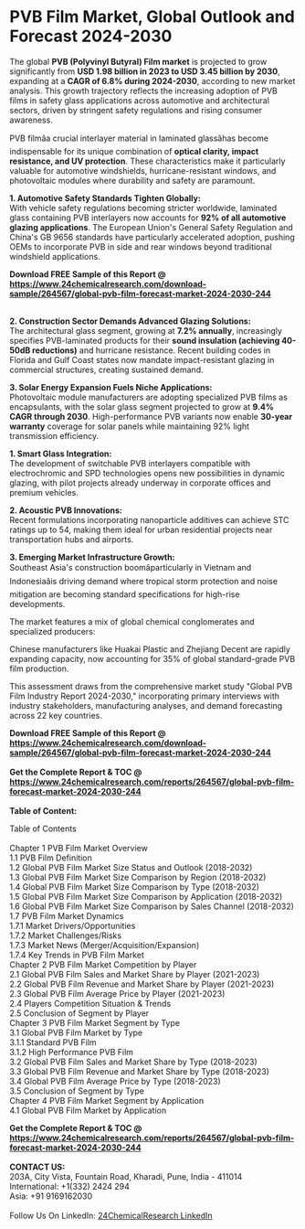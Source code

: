<h1>PVB Film Market, Global Outlook and Forecast 2024-2030</h1><p>The global <strong>PVB (Polyvinyl Butyral) Film market</strong> is projected to grow significantly from <strong>USD 1.98 billion in 2023 to USD 3.45 billion by 2030</strong>, expanding at a <strong>CAGR of 6.8% during 2024-2030</strong>, according to new market analysis. This growth trajectory reflects the increasing adoption of PVB films in safety glass applications across automotive and architectural sectors, driven by stringent safety regulations and rising consumer awareness.</p><p>PVB filmâa crucial interlayer material in laminated glassâhas become indispensable for its unique combination of <strong>optical clarity, impact resistance, and UV protection</strong>. These characteristics make it particularly valuable for automotive windshields, hurricane-resistant windows, and photovoltaic modules where durability and safety are paramount.</p><p><strong>1. Automotive Safety Standards Tighten Globally:</strong><br>
With vehicle safety regulations becoming stricter worldwide, laminated glass containing PVB interlayers now accounts for <strong>92% of all automotive glazing applications</strong>. The European Union's General Safety Regulation and China's GB 9656 standards have particularly accelerated adoption, pushing OEMs to incorporate PVB in side and rear windows beyond traditional windshield applications.</p><div><b>Download FREE Sample of this Report @ 
            <a href="https://www.24chemicalresearch.com/download-sample/264567/global-pvb-film-forecast-market-2024-2030-244">
            https://www.24chemicalresearch.com/download-sample/264567/global-pvb-film-forecast-market-2024-2030-244</a></b></div><br><p><strong>2. Construction Sector Demands Advanced Glazing Solutions:</strong><br>
The architectural glass segment, growing at <strong>7.2% annually</strong>, increasingly specifies PVB-laminated products for their <strong>sound insulation (achieving 40-50dB reductions)</strong> and hurricane resistance. Recent building codes in Florida and Gulf Coast states now mandate impact-resistant glazing in commercial structures, creating sustained demand.</p><p><strong>3. Solar Energy Expansion Fuels Niche Applications:</strong><br>
Photovoltaic module manufacturers are adopting specialized PVB films as encapsulants, with the solar glass segment projected to grow at <strong>9.4% CAGR through 2030</strong>. High-performance PVB variants now enable <strong>30-year warranty</strong> coverage for solar panels while maintaining 92% light transmission efficiency.</p><p><strong>1. Smart Glass Integration:</strong><br>
The development of switchable PVB interlayers compatible with electrochromic and SPD technologies opens new possibilities in dynamic glazing, with pilot projects already underway in corporate offices and premium vehicles.</p><p><strong>2. Acoustic PVB Innovations:</strong><br>
Recent formulations incorporating nanoparticle additives can achieve STC ratings up to 54, making them ideal for urban residential projects near transportation hubs and airports.</p><p><strong>3. Emerging Market Infrastructure Growth:</strong><br>
Southeast Asia's construction boomâparticularly in Vietnam and Indonesiaâis driving demand where tropical storm protection and noise mitigation are becoming standard specifications for high-rise developments.</p><p>The market features a mix of global chemical conglomerates and specialized producers:</p><p>Chinese manufacturers like Huakai Plastic and Zhejiang Decent are rapidly expanding capacity, now accounting for 35% of global standard-grade PVB film production.</p><p>This assessment draws from the comprehensive market study "Global PVB Film Industry Report 2024-2030," incorporating primary interviews with industry stakeholders, manufacturing analyses, and demand forecasting across 22 key countries.</p><div><b>Download FREE Sample of this Report @ 
            <a href="https://www.24chemicalresearch.com/download-sample/264567/global-pvb-film-forecast-market-2024-2030-244">
            https://www.24chemicalresearch.com/download-sample/264567/global-pvb-film-forecast-market-2024-2030-244</a></b></div><br><div><b>Get the Complete Report & TOC @ 
            <a href="https://www.24chemicalresearch.com/reports/264567/global-pvb-film-forecast-market-2024-2030-244">
            https://www.24chemicalresearch.com/reports/264567/global-pvb-film-forecast-market-2024-2030-244</a></b></div><br>
            <b>Table of Content:</b><p>Table of Contents<br />
<br />
Chapter 1 PVB Film Market Overview<br />
    1.1 PVB Film Definition<br />
    1.2 Global PVB Film Market Size Status and Outlook (2018-2032)<br />
    1.3 Global PVB Film Market Size Comparison by Region (2018-2032)<br />
    1.4 Global PVB Film Market Size Comparison by Type (2018-2032)<br />
    1.5 Global PVB Film Market Size Comparison by Application (2018-2032)<br />
    1.6 Global PVB Film Market Size Comparison by Sales Channel (2018-2032)<br />
    1.7 PVB Film Market Dynamics<br />
        1.7.1 Market Drivers/Opportunities<br />
        1.7.2 Market Challenges/Risks<br />
        1.7.3 Market News (Merger/Acquisition/Expansion)<br />
        1.7.4 Key Trends in PVB Film Market<br />
Chapter 2 PVB Film Market Competition by Player<br />
    2.1 Global PVB Film Sales and Market Share by Player (2021-2023)<br />
    2.2 Global PVB Film Revenue and Market Share by Player (2021-2023)<br />
    2.3 Global PVB Film Average Price by Player (2021-2023)<br />
    2.4 Players Competition Situation & Trends<br />
    2.5 Conclusion of Segment by Player<br />
Chapter 3 PVB Film Market Segment by Type<br />
    3.1 Global PVB Film Market by Type<br />
        3.1.1 Standard PVB Film<br />
        3.1.2 High Performance PVB Film<br />
    3.2 Global PVB Film Sales and Market Share by Type (2018-2023)<br />
    3.3 Global PVB Film Revenue and Market Share by Type (2018-2023)<br />
    3.4 Global PVB Film Average Price by Type (2018-2023)<br />
    3.5 Conclusion of Segment by Type<br />
Chapter 4 PVB Film Market Segment by Application<br />
    4.1 Global PVB Film Market by Application<br />
     </p><div><b>Get the Complete Report & TOC @ 
            <a href="https://www.24chemicalresearch.com/reports/264567/global-pvb-film-forecast-market-2024-2030-244">
            https://www.24chemicalresearch.com/reports/264567/global-pvb-film-forecast-market-2024-2030-244</a></b></div><br><b>CONTACT US:</b><br>
            203A, City Vista, Fountain Road, Kharadi, Pune, India - 411014<br>
            International: +1(332) 2424 294<br>
            Asia: +91 9169162030 <br><br>
            Follow Us On LinkedIn: <a href="https://www.linkedin.com/company/24chemicalresearch/">24ChemicalResearch LinkedIn</a>